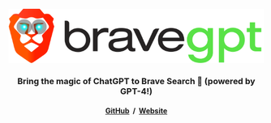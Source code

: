 <div align="center">
<br />

<a href="https://bravegpt.com">
<picture>
    <source media="(prefers-color-scheme: dark)" srcset="https://raw.githubusercontent.com/kudoai/bravegpt/main/media/images/bravegpt-logo-dark-mode-730x135.png">
    <img width=600 src="https://raw.githubusercontent.com/kudoai/bravegpt/main/media/images/bravegpt-logo-light-mode-730x135.png">
</picture>
</a>

### Bring the magic of ChatGPT to Brave Search 🦁 (powered by GPT-4!)

#### [GitHub](https://github.com/kudoai/bravegpt) &nbsp;/ &nbsp;[Website](https://bravegpt.com)

</div>
